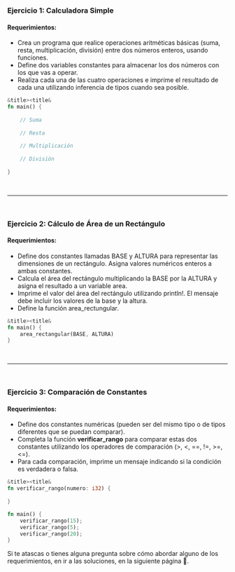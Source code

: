 ### Ejercicio 1: Calculadora Simple

#### Requerimientos:
 * Crea un programa que realice operaciones aritméticas básicas (suma, resta, multiplicación, división) entre dos números enteros, usando funciones.
 * Define dos variables constantes para almacenar los dos números con los que vas a operar.
 * Realiza cada una de las cuatro operaciones e imprime el resultado de cada una utilizando inferencia de tipos cuando sea posible.

```rust
&title><title&
fn main() {
 
    // Suma
    
    // Resta
    
    // Multiplicación
    
    // División
    
}
```

<br />
<hr />
<br>

### Ejercicio 2: Cálculo de Área de un Rectángulo

#### Requerimientos:
 * Define dos constantes llamadas BASE y ALTURA para representar las dimensiones de un rectángulo. Asigna valores numéricos enteros a ambas constantes.
 * Calcula el área del rectángulo multiplicando la BASE por la ALTURA y asigna el resultado a un variable area.
 * Imprime el valor del área del rectángulo utilizando println!. El mensaje debe incluir los valores de la base y la altura.
 * Define la función area_rectungular.

```rust
&title><title&
fn main() {
    area_rectangular(BASE, ALTURA)
}
```

<br />
<hr />
<br>

### Ejercicio 3: Comparación de Constantes

#### Requerimientos:
 * Define dos constantes numéricas (pueden ser del mismo tipo o de tipos diferentes que se puedan comparar).
 * Completa la función **verificar_rango** para comparar estas dos constantes utilizando los operadores de comparación (>, <, ==, !=, >=, <=).
 * Para cada comparación, imprime un mensaje indicando si la condición es verdadera o falsa.

```rust
&title><title&
fn verificar_rango(numero: i32) {
    
}

fn main() {
    verificar_rango(15);
    verificar_rango(5);
    verificar_rango(20);
}
```

Si te atascas o tienes alguna pregunta sobre cómo abordar alguno de los requerimientos, en ir a las soluciones, en la siguiente página 📄.
